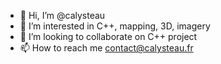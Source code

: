 - 👋 Hi, I’m @calysteau
- 👀 I’m interested in C++, mapping, 3D, imagery
- 💞️ I’m looking to collaborate on C++ project
- 📫 How to reach me contact@calysteau.fr

<!---
calysteau/calysteau is a ✨ special ✨ repository because its `README.md` (this file) appears on your GitHub profile.
You can click the Preview link to take a look at your changes.
--->
